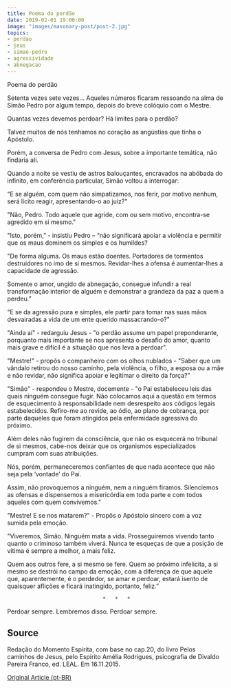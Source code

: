 ```yaml
---
title: Poema do perdão
date: 2019-02-01 19:00:00
image: "images/masonary-post/post-2.jpg"
topics: 
- perdao
- jeus
- simao-pedro
- agressividade
- abnegacao
---
```


Poema do perdão

Setenta vezes sete vezes... Aqueles números ficaram ressoando na alma de Simão
Pedro por algum tempo, depois do breve colóquio com o Mestre.

Quantas vezes devemos perdoar? Há limites para o perdão?

Talvez muitos de nós tenhamos no coração as angústias que tinha o Apóstolo.

Porém, a conversa de Pedro com Jesus, sobre a importante temática, não findaria
ali.

Quando a noite se vestiu de astros balouçantes, encravados na abóbada do
infinito, em conferência particular, Simão voltou a interrogar:

“E se alguém, com quem não simpatizamos, nos ferir, por motivo nenhum, será
lícito reagir, apresentando-o ao juiz?"

"Não, Pedro. Todo aquele que agride, com ou sem motivo, encontra-se agredido em
si mesmo."

"Isto, porém,” - insistiu Pedro – “não significará apoiar a violência e
permitir que os maus dominem os simples e os humildes?

"De forma alguma. Os maus estão doentes. Portadores de tormentos destruidores
no imo de si mesmos. Revidar-lhes a ofensa é aumentar-lhes a capacidade de
agressão.

Somente o amor, ungido de abnegação, consegue infundir a real transformação
interior de alguém e demonstrar a grandeza da paz a quem a perdeu.”

“E se da agressão pura e simples, ele partir para tomar nas suas mãos
desvairadas a vida de um ente querido massacrando-o?"

"Ainda aí" - redarguiu Jesus - "o perdão assume um papel preponderante,
porquanto mais importante se nos apresenta o desafio do amor, quanto mais grave
e difícil é a situação que nos leva a perdoar".

"Mestre!" - propôs o companheiro com os olhos nublados - "Saber que um vândalo
retirou do nosso caminho, pela violência, o filho, a esposa ou a mãe e não
revidar, não significa apoiar e legitimar o direito da força?"

"Simão" - respondeu o Mestre, docemente - "o Pai estabeleceu leis das quais
ninguém consegue fugir. Não colocamos aqui a questão em termos de esquecimento
à responsabilidade nem desrespeito aos códigos legais estabelecidos. Refiro-me
ao revide, ao ódio, ao plano de cobrança, por parte daqueles que foram
atingidos pela enfermidade agressiva do próximo.

Além deles não fugirem da consciência, que não os esquecerá no tribunal de si
mesmos, cabe-nos deixar que os organismos especializados cumpram com suas
atribuições.

Nós, porém, permaneceremos confiantes de que nada acontece que não seja pela
‘vontade’ do Pai.

Assim, não provoquemos a ninguém, nem a ninguém firamos. Silenciemos as ofensas
e dispensemos a misericórdia em toda parte e com todos aqueles com quem
convivemos."

"Mestre! E se nos matarem?" - Propôs o Apóstolo sincero com a voz sumida pela
emoção.

"Viveremos, Simão. Ninguém mata a vida. Prosseguiremos vivendo tanto quanto o
criminoso também viverá. Nunca te esqueças de que a posição de vítima é sempre
a melhor, a mais feliz.

Quem aos outros fere, a si mesmo se fere. Quem ao próximo infelicita, a si
mesmo se destrói no campo da emoção, com a diferença de que aquele que,
aparentemente, é o perdedor, se amar e perdoar, estará isento de quaisquer
aflições e ficará inatingido, portanto, feliz.”

                                   *   *   *

Perdoar sempre. Lembremos disso. Perdoar sempre.


## Source
Redação do Momento Espírita, com base no cap.20,
do livro Pelos caminhos de Jesus, pelo Espírito
Amélia Rodrigues, psicografia de Divaldo Pereira Franco,
ed. LEAL.
Em 16.11.2015.

 

[Original Article (pt-BR)](http://www.momento.com.br/pt/ler_texto.php?id=4629)


